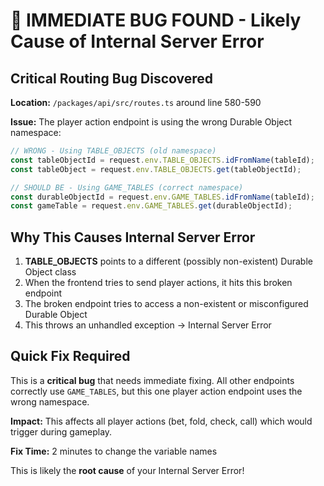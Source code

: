 # 🚨 IMMEDIATE BUG FOUND - Likely Cause of Internal Server Error

## Critical Routing Bug Discovered

**Location:** `/packages/api/src/routes.ts` around line 580-590

**Issue:** The player action endpoint is using the wrong Durable Object namespace:

```typescript
// WRONG - Using TABLE_OBJECTS (old namespace)
const tableObjectId = request.env.TABLE_OBJECTS.idFromName(tableId);
const tableObject = request.env.TABLE_OBJECTS.get(tableObjectId);

// SHOULD BE - Using GAME_TABLES (correct namespace)  
const durableObjectId = request.env.GAME_TABLES.idFromName(tableId);
const gameTable = request.env.GAME_TABLES.get(durableObjectId);
```

## Why This Causes Internal Server Error

1. **TABLE_OBJECTS** points to a different (possibly non-existent) Durable Object class
2. When the frontend tries to send player actions, it hits this broken endpoint
3. The broken endpoint tries to access a non-existent or misconfigured Durable Object
4. This throws an unhandled exception → Internal Server Error

## Quick Fix Required

This is a **critical bug** that needs immediate fixing. All other endpoints correctly use `GAME_TABLES`, but this one player action endpoint uses the wrong namespace.

**Impact:** This affects all player actions (bet, fold, check, call) which would trigger during gameplay.

**Fix Time:** 2 minutes to change the variable names

This is likely the **root cause** of your Internal Server Error!